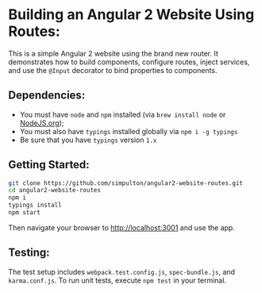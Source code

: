 # Building an Angular 2 Website Using Routes:
This is a simple Angular 2 website using the brand new router. It demonstrates how to build components, configure routes, inject services, and use the `@Input` decorator to bind properties to components.

## Dependencies:
- You must have `node` and `npm` installed (via `brew install node` or [NodeJS.org](https://nodejs.org/en/));
- You must also have `typings` installed globally via `npm i -g typings`
- Be sure that you have `typings` version `1.x`

## Getting Started:


```bash
git clone https://github.com/simpulton/angular2-website-routes.git
cd angular2-website-routes
npm i
typings install
npm start
```

Then navigate your browser to [http://localhost:3001](http://localhost:3001) and use the app.

## Testing:
The test setup includes `webpack.test.config.js`, `spec-bundle.js`, and `karma.conf.js`. To run unit tests, execute `npm test` in your terminal.
